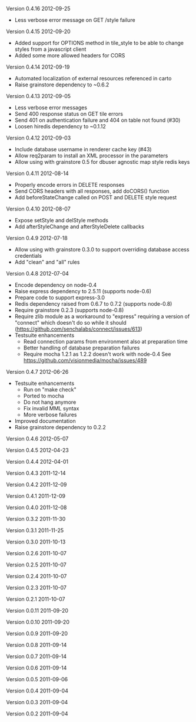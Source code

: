 Version 0.4.16
2012-09-25

 - Less verbose error message on GET /style failure

Version 0.4.15
2012-09-20

 - Added support for OPTIONS method in tile_style to be able to 
   change styles from a javascript client
 - Added some more allowed headers for CORS

Version 0.4.14
2012-09-19

 - Automated localization of external resources referenced in carto
 - Raise grainstore dependency to ~0.6.2

Version 0.4.13
2012-09-05

 - Less verbose error messages
 - Send 400 response status on GET tile errors
 - Send 401 on authentication failure and 404 on table not found (#30)
 - Loosen hiredis dependency to ~0.1.12

Version 0.4.12
2012-09-03

 - Include database username in renderer cache key (#43)
 - Allow req2param to install an XML processor in the parameters
 - Allow using with grainstore 0.5 for dbuser agnostic map style redis keys

Version 0.4.11
2012-08-14

 - Properly encode errors in DELETE responses
 - Send CORS headers with all responses, add doCORS() function
 - Add beforeStateChange called on POST and DELETE style request

Version 0.4.10
2012-08-07

 - Expose setStyle and delStyle methods
 - Add afterStyleChange and afterStyleDelete callbacks

Version 0.4.9
2012-07-18

 - Allow using with grainstore 0.3.0 to support overriding
   database access credentials
 - Add "clean" and "all" rules
   

Version 0.4.8
2012-07-04

 - Encode dependency on node-0.4
 - Raise express dependency to 2.5.11 (supports node-0.6)
 - Prepare code to support express-3.0 
 - Redis dependency raised from 0.6.7 to 0.7.2 (supports node-0.8)
 - Require grainstore 0.2.3  (supports node-0.8)
 - Require zlib module as a workaround to "express"
   requiring a version of "connect" which doesn't do so
   while it should (https://github.com/senchalabs/connect/issues/613)
 - Testsuite enhancements
   - Read connection params from environment also at preparation time
   - Better handling of database preparation failures
   - Require mocha 1.2.1 as 1.2.2 doesn't work with node-0.4
     See https://github.com/visionmedia/mocha/issues/489 

Version 0.4.7
2012-06-26

 - Testsuite enhancements
   - Run on "make check"
   - Ported to mocha
   - Do not hang anymore
   - Fix invalid MML syntax
   - More verbose failures
 - Improved documentation 
 - Raise grainstore dependency to 0.2.2

Version 0.4.6
2012-05-07

Version 0.4.5
2012-04-23

Version 0.4.4
2012-04-01

Version 0.4.3
2011-12-14

Version 0.4.2
2011-12-09

Version 0.4.1
2011-12-09

Version 0.4.0
2011-12-08

Version 0.3.2
2011-11-30

Version 0.3.1
2011-11-25

Version 0.3.0
2011-10-13

Version 0.2.6
2011-10-07

Version 0.2.5
2011-10-07

Version 0.2.4
2011-10-07

Version 0.2.3
2011-10-07

Version 0.2.1
2011-10-07

Version 0.0.11
2011-09-20

Version 0.0.10
2011-09-20

Version 0.0.9
2011-09-20

Version 0.0.8
2011-09-14

Version 0.0.7
2011-09-14

Version 0.0.6
2011-09-14

Version 0.0.5
2011-09-06

Version 0.0.4
2011-09-04

Version 0.0.3
2011-09-04

Version 0.0.2
2011-09-04

